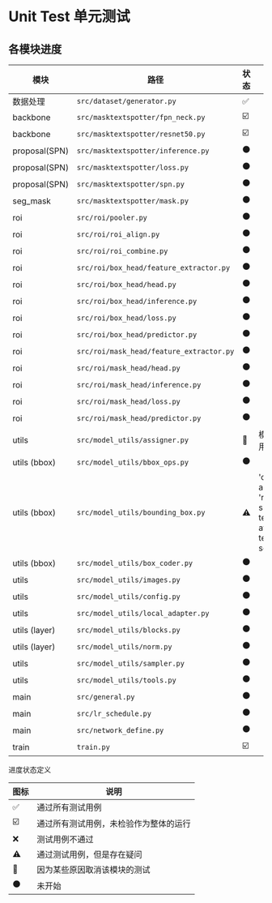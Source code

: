 # Unit Test 单元测试

## 各模块进度

| 模块          | 路径                                     | 状态                    | 描述                                                        |
| ------------- | ---------------------------------------- | ----------------------- | ----------------------------------------------------------- |
| 数据处理      | `src/dataset/generator.py`               | :white_check_mark:      |                                                             |
| backbone      | `src/masktextspotter/fpn_neck.py`        | :ballot_box_with_check: |                                                             |
| backbone      | `src/masktextspotter/resnet50.py`        | :ballot_box_with_check: |                                                             |
| proposal(SPN) | `src/masktextspotter/inference.py`       | :black_circle:          |                                                             |
| proposal(SPN) | `src/masktextspotter/loss.py`            | :black_circle:          |                                                             |
| proposal(SPN) | `src/masktextspotter/spn.py`             | :black_circle:          |                                                             |
| seg_mask      | `src/masktextspotter/mask.py`            | :black_circle:          |                                                             |
| roi           | `src/roi/pooler.py`                      | :black_circle:          |                                                             |
| roi           | `src/roi/roi_align.py`                   | :black_circle:          |                                                             |
| roi           | `src/roi/roi_combine.py`                 | :black_circle:          |                                                             |
| roi           | `src/roi/box_head/feature_extractor.py`  | :black_circle:          |                                                             |
| roi           | `src/roi/box_head/head.py`               | :black_circle:          |                                                             |
| roi           | `src/roi/box_head/inference.py`          | :black_circle:          |                                                             |
| roi           | `src/roi/box_head/loss.py`               | :black_circle:          |                                                             |
| roi           | `src/roi/box_head/predictor.py`          | :black_circle:          |                                                             |
| roi           | `src/roi/mask_head/feature_extractor.py` | :black_circle:          |                                                             |
| roi           | `src/roi/mask_head/head.py`              | :black_circle:          |                                                             |
| roi           | `src/roi/mask_head/inference.py`         | :black_circle:          |                                                             |
| roi           | `src/roi/mask_head/loss.py`              | :black_circle:          |                                                             |
| roi           | `src/roi/mask_head/predictor.py`         | :black_circle:          |                                                             |
| utils         | `src/model_utils/assigner.py`            | :no_entry_sign:         | 模块未使用                                                  |
| utils (bbox)  | `src/model_utils/bbox_ops.py`            | :black_circle:          |                                                             |
| utils (bbox)  | `src/model_utils/bounding_box.py`        | :warning:               | 'crop' and 'rotate' should be tested after testing seg_mask |
| utils (bbox)  | `src/model_utils/box_coder.py`           | :black_circle:          |                                                             |
| utils         | `src/model_utils/images.py`              | :black_circle:          |                                                             |
| utils         | `src/model_utils/config.py`              | :black_circle:          |                                                             |
| utils         | `src/model_utils/local_adapter.py`       | :black_circle:          |                                                             |
| utils (layer) | `src/model_utils/blocks.py`              | :black_circle:          |                                                             |
| utils (layer) | `src/model_utils/norm.py`                | :black_circle:          |                                                             |
| utils         | `src/model_utils/sampler.py`             | :black_circle:          |                                                             |
| utils         | `src/model_utils/tools.py`               | :black_circle:          |                                                             |
| main          | `src/general.py`                         | :black_circle:          |                                                             |
| main          | `src/lr_schedule.py`                     | :black_circle:          |                                                             |
| main          | `src/network_define.py`                  | :black_circle:          |                                                             |
| train         | `train.py`                               | :ballot_box_with_check: |                                                             |

进度状态定义

| 图标                    | 说明                                   |
| ----------------------- | -------------------------------------- |
| :white_check_mark:      | 通过所有测试用例                       |
| :ballot_box_with_check: | 通过所有测试用例，未检验作为整体的运行 |
| :x:                     | 测试用例不通过                         |
| :warning:               | 通过测试用例，但是存在疑问             |
| :no_entry_sign:         | 因为某些原因取消该模块的测试           |
| :black_circle:          | 未开始                                 |

